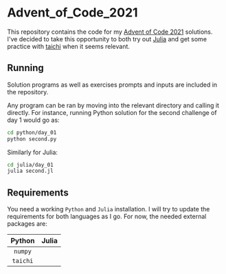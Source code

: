 # Advent_of_Code_2021

This repository contains the code for my [Advent of Code 2021](https://adventofcode.com/2021/) solutions.
I've decided to take this opportunity to both try out [Julia](https://github.com/JuliaLang/julia) and get some practice with [taichi](https://github.com/taichi-dev/taichi) when it seems relevant.


## Running

Solution programs as well as exercises prompts and inputs are included in the repository.

Any program can be ran by moving into the relevant directory and calling it directly.
For instance, running Python solution for the second challenge of day 1 would go as:
```bash
cd python/day_01
python second.py
```

Similarly for Julia:
```bash
cd julia/day_01
julia second.jl
```

## Requirements

You need a working `Python` and `Julia` installation.
I will try to update the requirements for both languages as I go.
For now, the needed external packages are:

|    **Python**     |     **Julia**     |
| :---------------: | :---------------: |
|   `numpy`    |                   |
|   `taichi`    |                   |